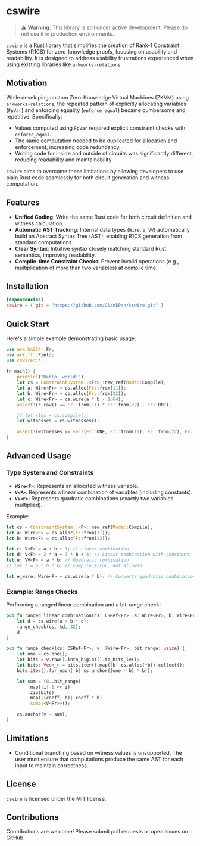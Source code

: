 # cswire

> ⚠️ **Warning**: This library is still under active development. Please do not use it in production environments.

`cswire` is a Rust library that simplifies the creation of Rank-1 Constraint Systems (R1CS) for zero-knowledge proofs, focusing on usability and readability. It is designed to address usability frustrations experienced when using existing libraries like `arkworks-relations`.

## Motivation

While developing custom Zero-Knowledge Virtual Machines (ZKVM) using `arkworks-relations`, the repeated pattern of explicitly allocating variables (`FpVar`) and enforcing equality (`enforce_equal`) became cumbersome and repetitive. Specifically:

* Values computed using `FpVar` required explicit constraint checks with `enforce_equal`.
* The same computation needed to be duplicated for allocation and enforcement, increasing code redundancy.
* Writing code for inside and outside of circuits was significantly different, reducing readability and maintainability.

`cswire` aims to overcome these limitations by allowing developers to use plain Rust code seamlessly for both circuit generation and witness computation.

## Features

* **Unified Coding**: Write the same Rust code for both circuit definition and witness calculation.
* **Automatic AST Tracking**: Internal data types (`Wire`, `V`, `VV`) automatically build an Abstract Syntax Tree (AST), enabling R1CS generation from standard computations.
* **Clear Syntax**: Intuitive syntax closely matching standard Rust semantics, improving readability.
* **Compile-time Constraint Checks**: Prevent invalid operations (e.g., multiplication of more than two variables) at compile time.

## Installation

```toml
[dependencies]
cswire = { git = "https://github.com/ClankPan/cswire.git" }
```

## Quick Start

Here's a simple example demonstrating basic usage:

```rust
use ark_bn254::Fr;
use ark_ff::Field;
use cswire::*;
 
fn main() {
    println!("Hello, world!");
    let cs = ConstraintSystem::<Fr>::new_ref(Mode::Compile);
    let a: Wire<Fr> = cs.alloc(Fr::from(11));
    let b: Wire<Fr> = cs.alloc(Fr::from(22));
    let c: Wire<Fr> = cs.wire(a * b - 1u64);
    assert!(c.raw() == Fr::from(11) * Fr::from(22) - Fr::ONE);

    // let r1cs = cs.compile();
    let witnesses = cs.witnesses();

    assert!(witnesses == vec![Fr::ONE, Fr::from(11), Fr::from(22), Fr::from(241)]);
}
```

## Advanced Usage

### Type System and Constraints

* **`Wire<F>`**: Represents an allocated witness variable.
* **`V<F>`**: Represents a linear combination of variables (including constants).
* **`VV<F>`**: Represents quadratic combinations (exactly two variables multiplied).

Example:

```rust
let cs = ConstraintSystem::<F>::new_ref(Mode::Compile);
let a: Wire<F> = cs.alloc(F::from(11));
let b: Wire<F> = cs.alloc(F::from(22));

let c: V<F> = a + b + 1; // Linear combination
let d: V<F> = 2 * a + 3 * b + 4; // Linear combination with constants
let e: VV<F> = a * b; // Quadratic combination
// let f = a * b * b; // Compile error, not allowed

let e_wire: Wire<F> = cs.wire(a * b); // Converts quadratic combination to wire with witness
```

### Example: Range Checks

Performing a ranged linear combination and a bit-range check:

```rust
pub fn ranged_linear_combination(cs: CSRef<Fr>, a: Wire<Fr>, b: Wire<Fr>, c: Wire<Fr>) -> Wire<Fr> {
    let d = cs.wire(a + b * c);
    range_check(cs, &d, 32);
    d
}

pub fn range_check(cs: CSRef<Fr>, v: &Wire<Fr>, bit_range: usize) {
    let one = cs.one();
    let bits = v.raw().into_bigint().to_bits_le();
    let bits: Vec<_> = bits.iter().map(|b| cs.alloc(*b)).collect();
    bits.iter().for_each(|b| cs.anchor((one - b) * b));

    let sum = (0..bit_range)
        .map(|i| 1 << i)
        .zip(bits)
        .map(|(coeff, b)| coeff * b)
        .sum::<V<Fr>>();

    cs.anchor(v - sum);
}
```

## Limitations

* Conditional branching based on witness values is unsupported. The user must ensure that computations produce the same AST for each input to maintain correctness.

## License

`cswire` is licensed under the MIT license.

## Contributions

Contributions are welcome! Please submit pull requests or open issues on GitHub.
